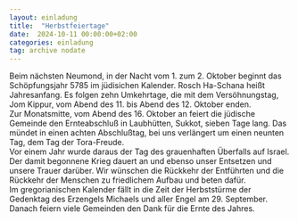 ```yaml
---
layout: einladung
title:  "Herbstfeiertage"
date:  2024-10-11 00:00:00+02:00
categories: einladung
tag: archive nodate
---
```


Beim nächsten Neumond, in der Nacht vom 1. zum 2. Oktober beginnt das Schöpfungsjahr 5785 im jüdisichen Kalender. Rosch Ha-Schana heißt Jahresanfang. Es folgen zehn Umkehrtage, die mit dem Versöhnungstag, Jom Kippur, vom Abend des 11. bis Abend des 12. Oktober enden.
<br>
Zur Monatsmitte, vom Abend des 16. Oktober an feiert die jüdische Gemeinde den Ernteabschluß in Laubhütten, Sukkot, sieben Tage lang. Das mündet in einen achten Abschlußtag, bei uns verlängert um einen neunten Tag, dem Tag der Tora-Freude.
<br>
Vor einem Jahr wurde daraus der Tag des grauenhaften Überfalls auf Israel. Der damit begonnene Krieg dauert an und ebenso unser Entsetzen und unsere Trauer darüber. Wir wünschen die Rückkehr der Entführten und die Rückkehr der Menschen zu friedlichem Aufbau und beten dafür.
<br>
Im gregorianischen Kalender fällt in die Zeit der Herbststürme der Gedenktag des Erzengels Michaels und aller Engel am 29. September. Danach feiern viele Gemeinden den Dank für die Ernte des Jahres.
